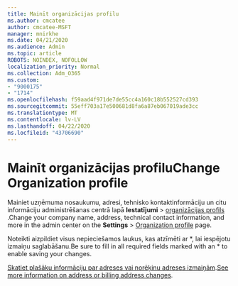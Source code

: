 ```yaml
---
title: Mainīt organizācijas profilu
ms.author: cmcatee
author: cmcatee-MSFT
manager: mnirkhe
ms.date: 04/21/2020
ms.audience: Admin
ms.topic: article
ROBOTS: NOINDEX, NOFOLLOW
localization_priority: Normal
ms.collection: Adm_O365
ms.custom:
- "9000175"
- "1714"
ms.openlocfilehash: f59aad4f971de7de55cc4a160c18b552527cd393
ms.sourcegitcommit: 55eff703a17e500681d8fa6a87eb067019ade3cc
ms.translationtype: MT
ms.contentlocale: lv-LV
ms.lasthandoff: 04/22/2020
ms.locfileid: "43706690"
---
```

# <a name="change-organization-profile"></a><span data-ttu-id="e5ad8-102">Mainīt organizācijas profilu</span><span class="sxs-lookup"><span data-stu-id="e5ad8-102">Change Organization profile</span></span>

<span data-ttu-id="e5ad8-103">Mainiet uzņēmuma nosaukumu, adresi, tehnisko kontaktinformāciju un citu informāciju administrēšanas centrā lapā **Iestatījumi** > [organizācijas profils](https://go.microsoft.com/fwlink/p/?linkid=2067339) .</span><span class="sxs-lookup"><span data-stu-id="e5ad8-103">Change your company name, address, technical contact information, and more in the admin center on the **Settings** > [Organization profile](https://go.microsoft.com/fwlink/p/?linkid=2067339) page.</span></span>

<span data-ttu-id="e5ad8-104">Noteikti aizpildiet visus nepieciešamos laukus, kas atzīmēti ar \*, lai iespējotu izmaiņu saglabāšanu.</span><span class="sxs-lookup"><span data-stu-id="e5ad8-104">Be sure to fill in all required fields marked with an \* to enable saving your changes.</span></span>

<span data-ttu-id="e5ad8-105">[Skatiet plašāku informāciju par adreses vai norēķinu adreses izmaiņām](https://docs.microsoft.com/office365/admin/manage/change-address-contact-and-more).</span><span class="sxs-lookup"><span data-stu-id="e5ad8-105">[See more information on address or billing address changes](https://docs.microsoft.com/office365/admin/manage/change-address-contact-and-more).</span></span>